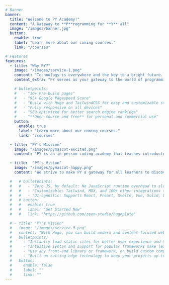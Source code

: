 ```yaml
---
# Banner
banner:
  title: "Welcome to PY Academy!"
  content: "A Gateway to **P**rogramming for **Y**'all"
  image: "/images/banner.jpg"
  button:
    enable: true
    label: "Learn more about our coming courses."
    link: "/courses"

# Features
features:
  - title: "Why PY?"
    image: "/images/service-1.png"
    content: "Technology is everywhere and the key to a bright future. However, taking the first steps into the world of programming can be challenging. We believe that everyone has the potential to become a proficient coder. In PY academy, our goal is to guide learners through their initial journey in programming, providing them with a solid foundation in programming concepts and problem-solving techniques. We focus primarily on introductory programming courses, where we introduce learners to fundamental programming concepts through a structured curriculum, hands-on experience and collaborative projects."
    content_extra: "PY serves as your gateway to the world of programming. Through an in-person introductory programming tutoring, you will discover your passion for coding, enabling you to dive into the programming world. Unlike online courses, the in-person instruction through PY will offer you real-time discussions, immediate feedback, and interactive discussions with peers and tutors. All of which will lead to a more engaging and effective learning experience that will enhance your coding and problem-solving skills."

    # bulletpoints:
    #   - "10+ Pre-build pages"
    #   - "95+ Google Pagespeed Score"
    #   - "Build with Hugo and TailwindCSS for easy and customizable styling"
    #   - "Fully responsive on all devices"
    #   - "SEO-optimized for better search engine rankings"
    #   - "**Open-source and free** for personal and commercial use"
    button:
      enable: true
      label: "Learn more about our coming courses."
      link: "/courses"

  - title: "PY's Mission"
    image: "/images/pymascot-excited.png"
    content: "PY is an in-person coding academy that teaches introductory programming courses. PY offers in-person courses using a structured curriculum, empowering individuals to realize their potential in the world of programming."

  - title:  "PY's Vision"
    image: "/images/pymascot-happy.png"
    content: "We strive to make PY a gateway for all learners to discover the joy of coding. We seek to build encouraging programming platforms that make programming accessible to everyone. Using research-based advancements in Education Technology, we envision a programming academy that can offer personalized programming instruction based on the learners’ needs, unlocking doors to new opportunities for learners in the world of technology."

  #   # bulletpoints:
  #   #   - "Zero JS, by default: No JavaScript runtime overhead to slow you down."
  #   #   - "Customizable: Tailwind, MDX, and 100+ other integrations to choose from."
  #   #   - "UI-agnostic: Supports React, Preact, Svelte, Vue, Solid, Lit and more."
  #   # button:
  #   #   enable: true
  #   #   label: "Get Started Now"
  #   #   link: "https://github.com/zeon-studio/hugoplate"

  # - title: "PY's Vision"
  #   image: "/images/service-3.png"
  #   content: "With Hugo, you can build modern and content-focused websites without sacrificing performance or ease of use."
  #   bulletpoints:
  #     - "Instantly load static sites for better user experience and SEO."
  #     - "Intuitive syntax and support for popular frameworks make learning and using Hugo a breeze."
  #     - "Use any front-end library or framework, or build custom components, for any project size."
  #     - "Built on cutting-edge technology to keep your projects up-to-date with the latest web standards."
  #   button:
  #     enable: false
  #     label: ""
  #     link: ""
---
```

